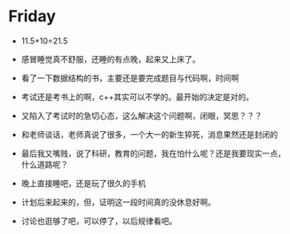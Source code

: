 # Friday

- 11.5+10=21.5

- 感冒睡觉真不舒服，还睡的有点晚，起来又上床了。
- 看了一下数据结构的书，主要还是要完成题目与代码啊，时间啊
- 考试还是考书上的啊，c++其实可以不学的。最开始的决定是对的。
- 又陷入了考试时的急切心态，这么解决这个问题啊，闭眼，冥思？？？
- 和老师谈话，老师真说了很多，一个大一的新生猝死，消息果然还是封闭的
- 最后我又嘴贱，说了科研，教育的问题，我在怕什么呢？还是我要现实一点，什么道路呢？
- 晚上直接睡吧，还是玩了很久的手机
- 计划后来起来的，但，证明这一段时间真的没休息好啊。
- 讨论也逛够了吧，可以停了，以后规律看吧。
